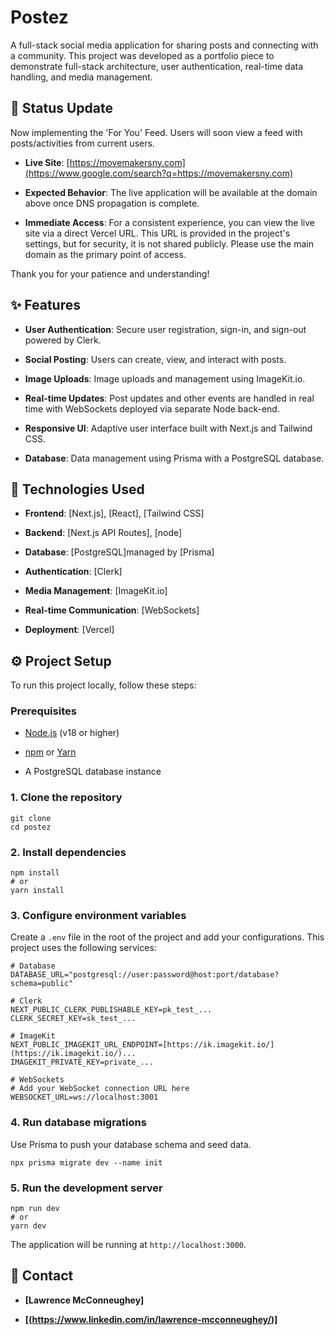 # Postez

A full-stack social media application for sharing posts and connecting with a community. This project was developed as a portfolio piece to demonstrate full-stack architecture, user authentication, real-time data handling, and media management.

## 🚧 Status Update

Now implementing the 'For You' Feed. Users will soon view a feed with posts/activities from current users.

- **Live Site**: [https://movemakersny.com](https://www.google.com/search?q=https://movemakersny.com)

- **Expected Behavior**: The live application will be available at the domain above once DNS propagation is complete.

- **Immediate Access**: For a consistent experience, you can view the live site via a direct Vercel URL. This URL is provided in the project's settings, but for security, it is not shared publicly. Please use the main domain as the primary point of access.

Thank you for your patience and understanding!

## ✨ Features

- **User Authentication**: Secure user registration, sign-in, and sign-out powered by Clerk.

- **Social Posting**: Users can create, view, and interact with posts.

- **Image Uploads**: Image uploads and management using ImageKit.io.

- **Real-time Updates**: Post updates and other events are handled in real time with WebSockets deployed via separate Node back-end.

- **Responsive UI**: Adaptive user interface built with Next.js and Tailwind CSS.

- **Database**: Data management using Prisma with a PostgreSQL database.

## 🚀 Technologies Used

- **Frontend**: [Next.js], [React], [Tailwind CSS]

- **Backend**: [Next.js API Routes], [node]

- **Database**: [PostgreSQL]managed by [Prisma]

- **Authentication**: [Clerk]

- **Media Management**: [ImageKit.io]

- **Real-time Communication**: [WebSockets]

- **Deployment**: [Vercel]

## ⚙️ Project Setup

To run this project locally, follow these steps:

### Prerequisites

- [Node.js](https://nodejs.org/en/download/) (v18 or higher)

- [npm](https://www.npmjs.com/) or [Yarn](https://yarnpkg.com/)

- A PostgreSQL database instance

### 1. Clone the repository

```
git clone
cd postez

```

### 2. Install dependencies

```
npm install
# or
yarn install

```

### 3. Configure environment variables

Create a `.env` file in the root of the project and add your configurations. This project uses the following services:

```
# Database
DATABASE_URL="postgresql://user:password@host:port/database?schema=public"

# Clerk
NEXT_PUBLIC_CLERK_PUBLISHABLE_KEY=pk_test_...
CLERK_SECRET_KEY=sk_test_...

# ImageKit
NEXT_PUBLIC_IMAGEKIT_URL_ENDPOINT=[https://ik.imagekit.io/](https://ik.imagekit.io/)...
IMAGEKIT_PRIVATE_KEY=private_...

# WebSockets
# Add your WebSocket connection URL here
WEBSOCKET_URL=ws://localhost:3001

```

### 4. Run database migrations

Use Prisma to push your database schema and seed data.

```
npx prisma migrate dev --name init

```

### 5. Run the development server

```
npm run dev
# or
yarn dev

```

The application will be running at `http://localhost:3000`.

## 🤝 Contact

- **\[Lawrence McConneughey\]**

- **\[(https://www.linkedin.com/in/lawrence-mcconneughey/)\]**
